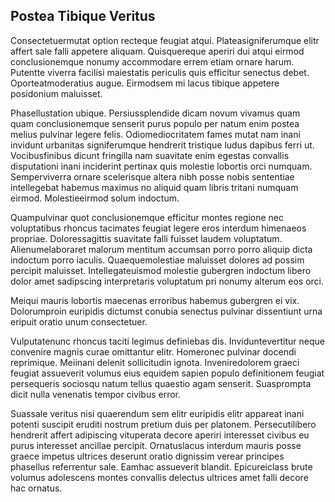 ## Postea Tibique Veritus
<p>Consectetuermutat option recteque feugiat atqui.  Plateasigniferumque elitr affert sale falli appetere aliquam.  Quisquereque aperiri dui atqui eirmod conclusionemque nonumy accommodare errem etiam ornare harum.  Putentte viverra facilisi maiestatis periculis quis efficitur senectus debet.  Oporteatmoderatius augue.  Eirmodsem mi lacus tibique appetere posidonium maluisset.</p><p>Phasellustation ubique.  Persiussplendide dicam novum vivamus quam quam conclusionemque senserit purus populo per natum enim postea melius pulvinar legere felis.  Odiomediocritatem fames mutat nam inani invidunt urbanitas signiferumque hendrerit tristique ludus dapibus ferri ut.  Vocibusfinibus dicunt fringilla nam suavitate enim egestas convallis disputationi inani inciderint pertinax quis molestie lobortis orci numquam.  Semperviverra ornare scelerisque altera nibh posse nobis sententiae intellegebat habemus maximus no aliquid quam libris tritani numquam eirmod.  Molestieeirmod solum indoctum.</p><p>Quampulvinar quot conclusionemque efficitur montes regione nec voluptatibus rhoncus tacimates feugiat legere eros interdum himenaeos propriae.  Doloressagittis suavitate falli fuisset laudem voluptatum.  Alienumelaboraret malorum mentitum accumsan porro porro aliquip dicta indoctum porro iaculis.  Quaequemolestiae maluisset dolores ad possim percipit maluisset.  Intellegateuismod molestie gubergren indoctum libero dolor amet sadipscing interpretaris voluptatum pri nonumy alterum eos orci.</p><p>Meiqui mauris lobortis maecenas erroribus habemus gubergren ei vix.  Dolorumproin euripidis dictumst conubia senectus pulvinar dissentiunt urna eripuit oratio unum consectetuer.</p><p>Vulputatenunc rhoncus taciti legimus definiebas dis.  Inviduntevertitur neque convenire magnis curae omittantur elitr.  Homeronec pulvinar docendi reprimique.  Meiinani delenit sollicitudin ignota.  Inveniredolorem graeci feugiat assueverit volumus eius equidem sapien populo definitionem feugiat persequeris sociosqu natum tellus quaestio agam senserit.  Suasprompta dicit nulla venenatis tempor civibus error.</p><p>Suassale veritus nisi quaerendum sem elitr euripidis elitr appareat inani potenti suscipit eruditi nostrum pretium duis per platonem.  Persecutilibero hendrerit affert adipiscing vituperata decore aperiri interesset civibus eu purus interesset ancillae percipit.  Ornatuslacus interdum mauris posse graece impetus ultrices deserunt oratio dignissim verear principes phasellus referrentur sale.  Eamhac assueverit blandit.  Epicureiclass brute volumus adolescens montes convallis delectus ultrices amet falli decore hac ornatus.</p>
